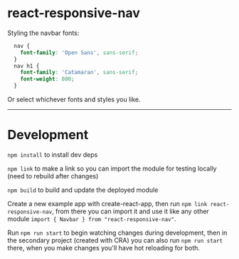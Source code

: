 # react-responsive-nav


Styling the navbar fonts:
```css
  nav {
    font-family: 'Open Sans', sans-serif;
  }
  nav h1 {
    font-family: 'Catamaran', sans-serif;
    font-weight: 800;
  }
```
Or select whichever fonts and styles you like.

___


# Development

`npm install` to install dev deps

`npm link` to make a link so you can import the module for testing locally (need to rebuild after changes)

`npm build` to build and update the deployed module


Create a new example app with create-react-app, then run `npm link react-responsive-nav`, from there you can import it and use it like any other module `import { Navbar } from "react-responsive-nav"`.


Run `npm run start` to begin watching changes during development, then in the secondary project (created with CRA) you can also run `npm run start` there, when you make changes you'll have hot reloading for both.


